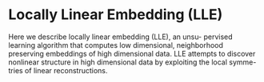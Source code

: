 
# Locally Linear Embedding (LLE)

 Here we describe locally linear embedding (LLE), an unsu- pervised learning algorithm that computes low dimensional, neighborhood preserving embeddings of high dimensional data. LLE attempts to discover nonlinear structure in high dimensional data by exploiting the local symme- tries of linear reconstructions.
